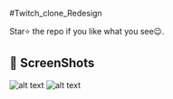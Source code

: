 #Twitch_clone_Redesign

Star⭐ the repo if you like what you see😉.


## 📸 ScreenShots



![alt text](https://i.ibb.co/yBrwq3S/tiwtch-redesign-1.jpg)
![alt text](https://i.ibb.co/7zNxvH9/twitch-redesign-2.jpg)



